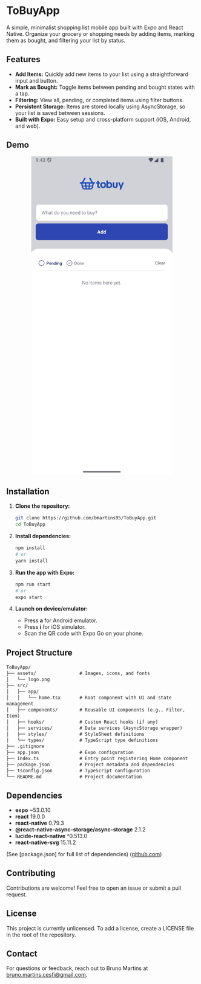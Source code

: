 # ToBuyApp

A simple, minimalist shopping list mobile app built with Expo and React Native. Organize your grocery or shopping needs by adding items, marking them as bought, and filtering your list by status.

## Features

- **Add Items:** Quickly add new items to your list using a straightforward input and button.
- **Mark as Bought:** Toggle items between pending and bought states with a tap.
- **Filtering:** View all, pending, or completed items using filter buttons.
- **Persistent Storage:** Items are stored locally using AsyncStorage, so your list is saved between sessions.
- **Built with Expo:** Easy setup and cross-platform support (iOS, Android, and web).

## Demo

<p align="center">
  <img src="assets/demo.gif" alt="ToBuy in Action" />
</p>

## Installation

1. **Clone the repository:**

   ```bash
   git clone https://github.com/bmartins95/ToBuyApp.git
   cd ToBuyApp
   ```

2. **Install dependencies:**

   ```bash
   npm install
   # or
   yarn install
   ```

3. **Run the app with Expo:**

   ```bash
   npm run start
   # or
   expo start
   ```

4. **Launch on device/emulator:**

   - Press **a** for Android emulator.
   - Press **i** for iOS simulator.
   - Scan the QR code with Expo Go on your phone.

## Project Structure

```
ToBuyApp/
├── assets/                # Images, icons, and fonts
│   └── logo.png
├── src/
│   ├── app/
│   │   └── home.tsx       # Root component with UI and state management
│   ├── components/        # Reusable UI components (e.g., Filter, Item)
│   ├── hooks/             # Custom React hooks (if any)
│   ├── services/          # Data services (AsyncStorage wrapper)
│   ├── styles/            # StyleSheet definitions
│   └── types/             # TypeScript type definitions
├── .gitignore
├── app.json               # Expo configuration
├── index.ts               # Entry point registering Home component
├── package.json           # Project metadata and dependencies
├── tsconfig.json          # TypeScript configuration
└── README.md              # Project documentation
```

## Dependencies

- **expo** \~53.0.10
- **react** 19.0.0
- **react-native** 0.79.3
- **@react-native-async-storage/async-storage** 2.1.2
- **lucide-react-native** ^0.513.0
- **react-native-svg** 15.11.2

(See \[package.json] for full list of dependencies) ([github.com](https://github.com/bmartins95/ToBuyApp/raw/master/package.json))

## Contributing

Contributions are welcome! Feel free to open an issue or submit a pull request.

## License

This project is currently unlicensed. To add a license, create a LICENSE file in the root of the repository.

## Contact

For questions or feedback, reach out to Bruno Martins at [bruno.martins.cesfi@gmail.com](mailto:bruno.martins.cesfi@gmail.com).
